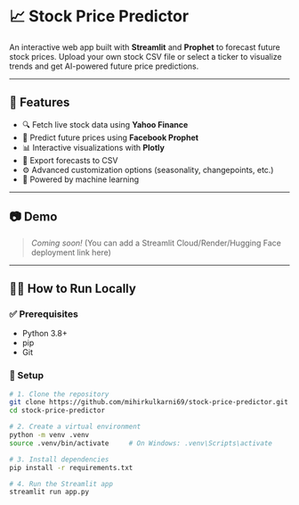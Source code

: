 # 📈 Stock Price Predictor

An interactive web app built with **Streamlit** and **Prophet** to forecast future stock prices. Upload your own stock CSV file or select a ticker to visualize trends and get AI-powered future price predictions.

---

## 🚀 Features

- 🔍 Fetch live stock data using **Yahoo Finance**
- 📅 Predict future prices using **Facebook Prophet**
- 📊 Interactive visualizations with **Plotly**
- 📂 Export forecasts to CSV
- ⚙️ Advanced customization options (seasonality, changepoints, etc.)
- 🧠 Powered by machine learning

---

## 📷 Demo

> _Coming soon!_ (You can add a Streamlit Cloud/Render/Hugging Face deployment link here)

---

## 🧑‍💻 How to Run Locally

### ✅ Prerequisites

- Python 3.8+
- pip
- Git

### 🔧 Setup

```bash
# 1. Clone the repository
git clone https://github.com/mihirkulkarni69/stock-price-predictor.git
cd stock-price-predictor

# 2. Create a virtual environment
python -m venv .venv
source .venv/bin/activate     # On Windows: .venv\Scripts\activate

# 3. Install dependencies
pip install -r requirements.txt

# 4. Run the Streamlit app
streamlit run app.py

